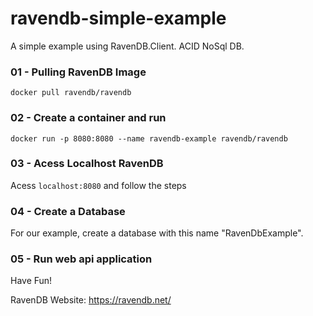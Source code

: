 # ravendb-simple-example
A simple example using RavenDB.Client. ACID NoSql DB.

### 01 - Pulling RavenDB Image
`docker pull ravendb/ravendb`

### 02 - Create a container and run
`docker run -p 8080:8080 --name ravendb-example ravendb/ravendb`

### 03 - Acess Localhost RavenDB
Acess `localhost:8080` and follow the steps

### 04 - Create a Database
For our example, create a database with this name "RavenDbExample".

### 05 - Run web api application
Have Fun!

RavenDB Website:
https://ravendb.net/
